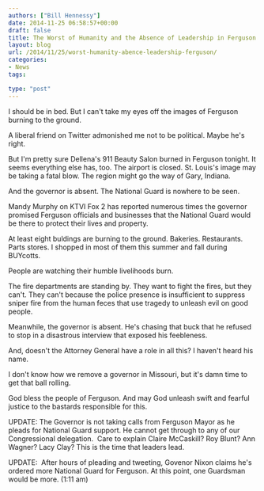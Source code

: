 ```yaml
---
authors: ["Bill Hennessy"]
date: 2014-11-25 06:58:57+00:00
draft: false
title: The Worst of Humanity and the Absence of Leadership in Ferguson
layout: blog
url: /2014/11/25/worst-humanity-abence-leadership-ferguson/
categories:
- News
tags:

type: "post"
---
```


I should be in bed. But I can't take my eyes off the images of Ferguson burning to the ground.

A liberal friend on Twitter admonished me not to be political. Maybe he's right.

But I'm pretty sure Dellena's 911 Beauty Salon burned in Ferguson tonight. It seems everything else has, too. The airport is closed. St. Louis's image may be taking a fatal blow. The region might go the way of Gary, Indiana.

And the governor is absent. The National Guard is nowhere to be seen.

Mandy Murphy on KTVI Fox 2 has reported numerous times the governor promised Ferguson officials and businesses that the National Guard would be there to protect their lives and property.

At least eight buldings are burning to the ground. Bakeries. Restaurants. Parts stores. I shopped in most of them this summer and fall during BUYcotts.

People are watching their humble livelihoods burn.

The fire departments are standing by. They want to fight the fires, but they can't. They can't because the police presence is insufficient to suppress sniper fire from the human feces that use tragedy to unleash evil on good people.

Meanwhile, the governor is absent. He's chasing that buck that he refused to stop in a disastrous interview that exposed his feebleness.

And, doesn't the Attorney General have a role in all this? I haven't heard his name.

I don't know how we remove a governor in Missouri, but it's damn time to get that ball rolling.

God bless the people of Ferguson. And may God unleash swift and fearful justice to the bastards responsible for this.

UPDATE: The Governor is not taking calls from Ferguson Mayor as he pleads for National Guard support. He cannot get through to any of our Congressional delegation.  Care to explain Claire McCaskill? Roy Blunt? Ann Wagner? Lacy Clay? This is the time that leaders lead.

UPDATE:  After hours of pleading and tweeting, Govenor Nixon claims he's ordered more National Guard for Ferguson. At this point, one Guardsman would be more. (1:11 am)
